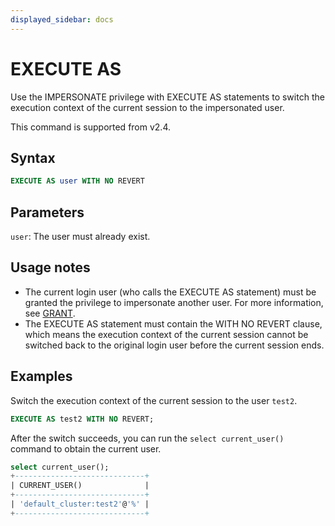 ```yaml
---
displayed_sidebar: docs
---
```


# EXECUTE AS

Use the IMPERSONATE privilege with EXECUTE AS statements to switch the execution context of the current session to the impersonated user.

This command is supported from v2.4.

## Syntax

```SQL
EXECUTE AS user WITH NO REVERT
```

## Parameters

`user`: The user must already exist.

## Usage notes

- The current login user (who calls the EXECUTE AS statement) must be granted the privilege to impersonate another user. For more information, see [GRANT](../account-management/GRANT.md).
- The EXECUTE AS statement must contain the WITH NO REVERT clause, which means the execution context of the current session cannot be switched back to the original login user before the current session ends.

## Examples

Switch the execution context of the current session to the user `test2`.

```SQL
EXECUTE AS test2 WITH NO REVERT;
```

After the switch succeeds, you can run the `select current_user()` command to obtain the current user.

```SQL
select current_user();
+-----------------------------+
| CURRENT_USER()              |
+-----------------------------+
| 'default_cluster:test2'@'%' |
+-----------------------------+
```
